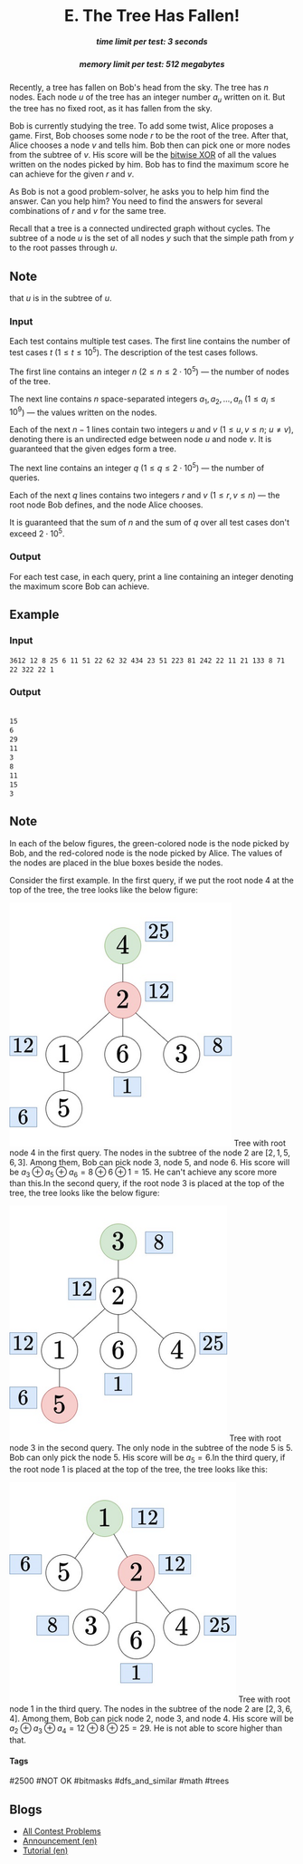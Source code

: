 <h1 style='text-align: center;'> E. The Tree Has Fallen!</h1>

<h5 style='text-align: center;'>time limit per test: 3 seconds</h5>
<h5 style='text-align: center;'>memory limit per test: 512 megabytes</h5>

Recently, a tree has fallen on Bob's head from the sky. The tree has $n$ nodes. Each node $u$ of the tree has an integer number $a_u$ written on it. But the tree has no fixed root, as it has fallen from the sky.

Bob is currently studying the tree. To add some twist, Alice proposes a game. First, Bob chooses some node $r$ to be the root of the tree. After that, Alice chooses a node $v$ and tells him. Bob then can pick one or more nodes from the subtree of $v$. His score will be the [bitwise XOR](https://en.wikipedia.org/wiki/Bitwise_operation#XOR) of all the values written on the nodes picked by him. Bob has to find the maximum score he can achieve for the given $r$ and $v$.

As Bob is not a good problem-solver, he asks you to help him find the answer. Can you help him? You need to find the answers for several combinations of $r$ and $v$ for the same tree.

Recall that a tree is a connected undirected graph without cycles. The subtree of a node $u$ is the set of all nodes $y$ such that the simple path from $y$ to the root passes through $u$. 
## Note

 that $u$ is in the subtree of $u$.

### Input

Each test contains multiple test cases. The first line contains the number of test cases $t$ ($1 \le t \le 10^5$). The description of the test cases follows.

The first line contains an integer $n$ ($2\leq n\leq 2 \cdot 10^5$) — the number of nodes of the tree. 

The next line contains $n$ space-separated integers $a_1, a_2, \dots, a_n$ ($1\leq a_i\leq 10^9$) — the values written on the nodes. 

Each of the next $n-1$ lines contain two integers $u$ and $v$ ($1\leq u, v\leq n$; $u\neq v$), denoting there is an undirected edge between node $u$ and node $v$. It is guaranteed that the given edges form a tree.

The next line contains an integer $q$ ($1\leq q\leq 2 \cdot 10^5$) — the number of queries. 

Each of the next $q$ lines contains two integers $r$ and $v$ ($1\leq r, v\leq n$) — the root node Bob defines, and the node Alice chooses.

It is guaranteed that the sum of $n$ and the sum of $q$ over all test cases don't exceed $2 \cdot 10^5$.

### Output

For each test case, in each query, print a line containing an integer denoting the maximum score Bob can achieve.

## Example

### Input


```text
3612 12 8 25 6 11 51 22 62 32 434 23 51 223 81 242 22 11 21 133 8 71 22 322 22 1
```
### Output

```text

15
6
29
11
3
8
11
15
3

```
## Note

In each of the below figures, the green-colored node is the node picked by Bob, and the red-colored node is the node picked by Alice. The values of the nodes are placed in the blue boxes beside the nodes.

Consider the first example. In the first query, if we put the root node $4$ at the top of the tree, the tree looks like the below figure: 

 ![](images/22e9d0749995f442b31dc3ea7f5a30487f2a3556.png) Tree with root node $4$ in the first query.  The nodes in the subtree of the node $2$ are $[2,1,5,6,3]$. Among them, Bob can pick node $3$, node $5$, and node $6$. His score will be $a_3 \oplus a_5 \oplus a_6 = 8 \oplus 6 \oplus 1 = 15$. He can't achieve any score more than this.In the second query, if the root node $3$ is placed at the top of the tree, the tree looks like the below figure: 

 ![](images/7fd29c3333ebd48a7a212fc15c057d7d369804f7.png) Tree with root node $3$ in the second query.  The only node in the subtree of the node $5$ is $5$. Bob can only pick the node $5$. His score will be $a_5 = 6$.In the third query, if the root node $1$ is placed at the top of the tree, the tree looks like this: 

 ![](images/c60fe5a7e5891bb319c4a813b85c616aa5f7fab8.png) Tree with root node $1$ in the third query.  The nodes in the subtree of the node $2$ are $[2,3,6,4]$. Among them, Bob can pick node $2$, node $3$, and node $4$. His score will be $a_2 \oplus a_3 \oplus a_4 = 12 \oplus 8 \oplus 25 = 29$. He is not able to score higher than that.

#### Tags 

#2500 #NOT OK #bitmasks #dfs_and_similar #math #trees 

## Blogs
- [All Contest Problems](../Codeforces_Round_848_(Div._2).md)
- [Announcement (en)](../blogs/Announcement_(en).md)
- [Tutorial (en)](../blogs/Tutorial_(en).md)
